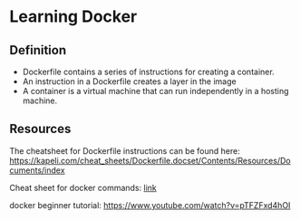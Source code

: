 # Learning Docker

## Definition
- Dockerfile contains a series of instructions for creating a container.
- An instruction in a Dockerfile creates a layer in the image
- A container is a virtual machine that can run independently in a hosting machine.


## Resources
The cheatsheet for Dockerfile instructions can be found here: 
https://kapeli.com/cheat_sheets/Dockerfile.docset/Contents/Resources/Documents/index

Cheat sheet for docker commands: [link](docker_cheatsheet.pdf)

docker beginner tutorial: 
https://www.youtube.com/watch?v=pTFZFxd4hOI